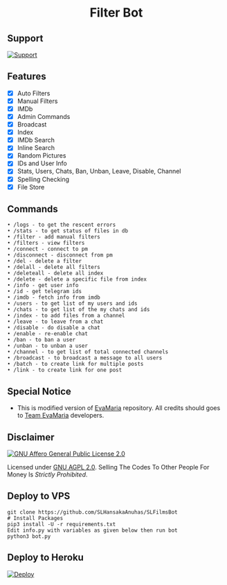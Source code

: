 <h1 align="center">
  <b>Filter Bot</b>
</h1>

## Support

[![Support](https://img.shields.io/badge/Telegram-Group-30302f?style=flat&logo=telegram)](https://t.me/Filter_Bot_Support)

## Features

- [x] Auto Filters
- [x] Manual Filters
- [x] IMDb
- [x] Admin Commands
- [x] Broadcast
- [x] Index
- [x] IMDb Search
- [x] Inline Search
- [x] Random Pictures
- [x] IDs and User Info
- [x] Stats, Users, Chats, Ban, Unban, Leave, Disable, Channel
- [x] Spelling Checking
- [x] File Store

## Commands
```
• /logs - to get the rescent errors
• /stats - to get status of files in db
• /filter - add manual filters
• /filters - view filters
• /connect - connect to pm
• /disconnect - disconnect from pm
• /del - delete a filter
• /delall - delete all filters
• /deleteall - delete all index
• /delete - delete a specific file from index
• /info - get user info
• /id - get telegram ids
• /imdb - fetch info from imdb
• /users - to get list of my users and ids
• /chats - to get list of the my chats and ids
• /index - to add files from a channel
• /leave - to leave from a chat
• /disable - do disable a chat
• /enable - re-enable chat
• /ban - to ban a user
• /unban - to unban a user
• /channel - to get list of total connected channels
• /broadcast - to broadcast a message to all users
• /batch - to create link for multiple posts
• /link - to create link for one post
```
## Special Notice
- This is modified version of [EvaMaria](https://github.com/EvamariaTG/EvaMaria) repository. All credits should goes to [Team EvaMaria](https://t.me/TeamEvamaria) developers.

## Disclaimer
[![GNU Affero General Public License 2.0](https://www.gnu.org/graphics/agplv3-155x51.png)](https://www.gnu.org/licenses/agpl-3.0.en.html#header)

Licensed under [GNU AGPL 2.0](https://github.com/SLHansakaAnuhas/SLFilmsBot/blob/master/LICENSE). Selling The Codes To Other People For Money Is *Strictly Prohibited*.

## Deploy to VPS
```
git clone https://github.com/SLHansakaAnuhas/SLFilmsBot
# Install Packages
pip3 install -U -r requirements.txt
Edit info.py with variables as given below then run bot
python3 bot.py
```

## Deploy to Heroku

[![Deploy](https://www.herokucdn.com/deploy/button.svg)](https://heroku.com/deploy?template=https://github.com/SLHansakaAnuhas/SLFilmsBot)
